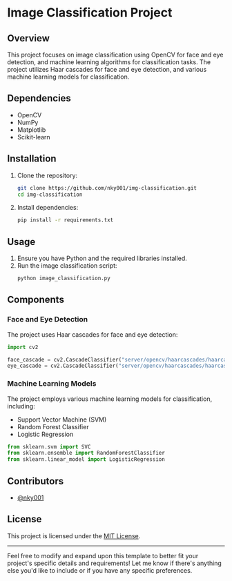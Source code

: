 
# Image Classification Project

## Overview

This project focuses on image classification using OpenCV for face and eye detection, and machine learning algorithms for classification tasks. The project utilizes Haar cascades for face and eye detection, and various machine learning models for classification.

## Dependencies

- OpenCV
- NumPy
- Matplotlib
- Scikit-learn

## Installation

1. Clone the repository:
   ```bash
   git clone https://github.com/nky001/img-classification.git
   cd img-classification
   ```

2. Install dependencies:
   ```bash
   pip install -r requirements.txt
   ```

## Usage

1. Ensure you have Python and the required libraries installed.
2. Run the image classification script:
   ```bash
   python image_classification.py
   ```

## Components

### Face and Eye Detection

The project uses Haar cascades for face and eye detection:

```python
import cv2

face_cascade = cv2.CascadeClassifier("server/opencv/haarcascades/haarcascade_frontalface_default.xml")
eye_cascade = cv2.CascadeClassifier("server/opencv/haarcascades/haarcascade_eye.xml")
```

### Machine Learning Models

The project employs various machine learning models for classification, including:

- Support Vector Machine (SVM)
- Random Forest Classifier
- Logistic Regression

```python
from sklearn.svm import SVC
from sklearn.ensemble import RandomForestClassifier
from sklearn.linear_model import LogisticRegression
```

## Contributors

- [@nky001](https://github.com/nky001)

## License

This project is licensed under the [MIT License](LICENSE).

---

Feel free to modify and expand upon this template to better fit your project's specific details and requirements! Let me know if there's anything else you'd like to include or if you have any specific preferences.